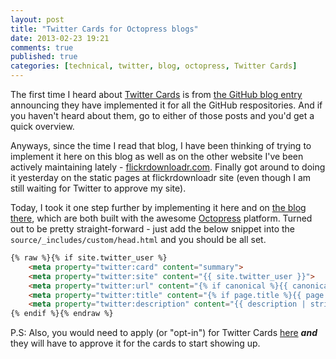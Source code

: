 ```yaml
---
layout: post
title: "Twitter Cards for Octopress blogs"
date: 2013-02-23 19:21
comments: true
published: true
categories: [technical, twitter, blog, octopress, Twitter Cards]
---
```


The first time I heard about [Twitter Cards](https://dev.twitter.com/docs/cards) is from [the GitHub blog entry](https://github.com/blog/1388-github-now-supports-twitter-cards) announcing they have implemented it for all the GitHub respositories. And if you haven't heard about them, go to either of those posts and you'd get a quick overview.

Anyways, since the time I read that blog, I have been thinking of trying to implement it here on this blog as well as on the other website I've been actively maintaining lately - [flickrdownloadr.com](http://flickrdownloadr.com). Finally got around to doing it yesterday on the static pages at flickrdownloadr site (even though I am still waiting for Twitter to approve my site).

Today, I took it one step further by implementing it here and on [the blog there](http://flickrdownloadr.com/blogs/), which are both built with the awesome [Octopress](http://octopress.org) platform. Turned out to be pretty straight-forward - just add the below snippet into the `source/_includes/custom/head.html` and you should be all set.

``` html twitter_cards
{% raw %}{% if site.twitter_user %}
    <meta property="twitter:card" content="summary">
    <meta property="twitter:site" content="{{ site.twitter_user }}">
    <meta property="twitter:url" content="{% if canonical %}{{ canonical }}{% else %}{{ site.url }}{% endif %}">
    <meta property="twitter:title" content="{% if page.title %}{{ page.title }}{% else %}{{ site.title }}{% endif %}">
    <meta property="twitter:description" content="{{ description | strip_html | condense_spaces | truncate:200 }}">
{% endif %}{% endraw %}
```

P.S: Also, you would need to apply (or "opt-in") for Twitter Cards [here](https://dev.twitter.com/form/participate-twitter-cards) **_and_** they will have to approve it for the cards to start showing up.